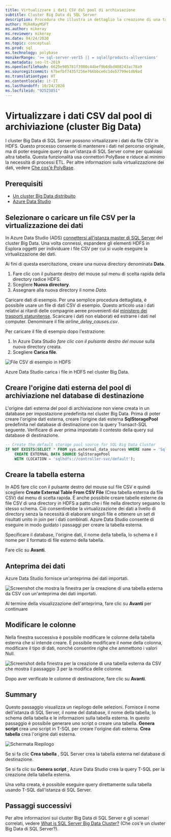 ```yaml
---
title: Virtualizzare i dati CSV dal pool di archiviazione
subtitle: Cluster Big Data di SQL Server
description: Procedura che illustra in dettaglio la creazione di una tabella esterna per la virtualizzazione di un file CSV in un cluster Big Data
author: MikeRayMSFT
ms.author: mikeray
ms.reviewer: mikeray
ms.date: 04/24/2020
ms.topic: conceptual
ms.prod: sql
ms.technology: polybase
monikerRange: '>= sql-server-ver15 || = sqlallproducts-allversions'
ms.metadata: seo-lt-2019
ms.openlocfilehash: 6625e985781f3980c44bef9b6dbd408243ac78a9
ms.sourcegitcommit: 67befbf7435f256e766bbce6c1de57799e1db9ad
ms.translationtype: HT
ms.contentlocale: it-IT
ms.lasthandoff: 10/24/2020
ms.locfileid: "92523851"
---
```

# <a name="virtualize-csv-data-from-storage-pool-big-data-clusters"></a>Virtualizzare i dati CSV dal pool di archiviazione (cluster Big Data)

I cluster Big Data di SQL Server possono virtualizzare i dati da file CSV in HDFS. Questo processo consente di mantenere i dati nel percorso originale, ma di poter eseguire query da un'istanza di SQL Server come per qualsiasi altra tabella. Questa funzionalità usa connettori PolyBase e riduce al minimo la necessità di processi ETL. Per altre informazioni sulla virtualizzazione dei dati, vedere [Che cos'è PolyBase](../relational-databases/polybase/polybase-guide.md).

## <a name="prerequisites"></a>Prerequisiti

- [Un cluster Big Data distribuito](deployment-guidance.md)
- [Azure Data Studio](../azure-data-studio/download-azure-data-studio.md)

## <a name="select-or-upload-a-csv-file-for-data-virtualization"></a>Selezionare o caricare un file CSV per la virtualizzazione dei dati 

In Azure Data Studio (ADS) [connettersi all'istanza master di SQL Server](connect-to-big-data-cluster.md#master) del cluster Big Data. Una volta connessi, espandere gli elementi HDFS in Esplora oggetti per individuare i file CSV per cui si vuole eseguire la virtualizzazione dei dati. 

Ai fini di questa esercitazione, creare una nuova directory denominata **Data**.

1. Fare clic con il pulsante destro del mouse sul menu di scelta rapida della directory radice HDFS.
2. Scegliere **Nuova directory**.
3. Assegnare alla nuova directory il nome *Data*.

Caricare dati di esempio. Per una semplice procedura dettagliata, è possibile usare un file di dati CSV di esempio. Questo articolo usa i dati relativi ai ritardi delle compagnie aeree provenienti dal [ministero dei trasporti statunitense](https://www.transtats.bts.gov/OT_Delay/OT_DelayCause1.asp?pn=1). Scaricare i dati non elaborati ed estrarre i dati nel computer. Denominare il file *airline_delay_causes.csv*.

Per caricare il file di esempio dopo l'estrazione:

1. In Azure Data Studio *fare clic con il pulsante destro del mouse* sulla nuova directory creata. 
2. Scegliere **Carica file**.

![File CSV di esempio in HDFS](media/data-virtualization/100-csv-sample-file-hdfs.png)

Azure Data Studio carica i file in HDFS nel cluster Big Data.

## <a name="create-the-storage-pool-external-data-source-in-your-target-database"></a>Creare l'origine dati esterna del pool di archiviazione nel database di destinazione

L'origine dati esterna del pool di archiviazione non viene creata in un database per impostazione predefinita nel cluster Big Data. Prima di poter creare l'origine dati esterna, creare l'origine dati esterna **SqlStoragePool** predefinita nel database di destinazione con la query Transact-SQL seguente. Verificare di aver prima impostato il contesto della query sul database di destinazione.

```sql
-- Create the default storage pool source for SQL Big Data Cluster
IF NOT EXISTS(SELECT * FROM sys.external_data_sources WHERE name = 'SqlStoragePool')
    CREATE EXTERNAL DATA SOURCE SqlStoragePool
    WITH (LOCATION = 'sqlhdfs://controller-svc/default');
```

## <a name="create-the-external-table"></a>Creare la tabella esterna

In ADS fare clic con il pulsante destro del mouse sul file CSV e quindi scegliere **Create External Table From CSV File** (Crea tabella esterna da file CSV) dal menu di scelta rapida. È anche possibile creare tabelle esterne da file CSV di una directory in HDFS a patto che i file nella directory seguano lo stesso schema. Ciò consentirebbe la virtualizzazione dei dati a livello di directory senza la necessità di elaborare singoli file e ottenere un set di risultati unito in join per i dati combinati. Azure Data Studio consente di eseguire in modo guidato i passaggi per creare la tabella esterna.

Specificare il database, l'origine dati, il nome della tabella, lo schema e il nome per il formato di file esterno della tabella.

Fare clic su **Avanti**.

## <a name="preview-data"></a>Anteprima dei dati

Azure Data Studio fornisce un'anteprima dei dati importati.

![Screenshot che mostra la finestra per la creazione di una tabella esterna da CSV con un'anteprima dei dati importati.](media/data-virtualization/130-csv-preview-data.png)

Al termine della visualizzazione dell'anteprima, fare clic su **Avanti** per continuare

## <a name="modify-columns"></a>Modificare le colonne

Nella finestra successiva è possibile modificare le colonne della tabella esterna che si intende creare. È possibile modificare il nome della colonna, modificare il tipo di dati, nonché consentire righe che ammettono i valori Null. 

![Screenshot della finestra per la creazione di una tabella esterna da CSV che mostra il passaggio 3 per la modifica delle colonne.](media/data-virtualization/140-csv-modify-columns.png)

Dopo aver verificato le colonne di destinazione, fare clic su **Avanti**.

## <a name="summary"></a>Summary

Questo passaggio visualizza un riepilogo delle selezioni. Fornisce il nome dell'istanza di SQL Server, il nome del database, il nome della tabella, lo schema della tabella e le informazioni sulla tabella esterna. In questo passaggio è possibile generare uno script o creare una tabella. **Genera script** crea uno script in T-SQL per creare l'origine dati esterna. **Crea tabella** crea l'origine dati esterna.

![Schermata Riepilogo](media/data-virtualization/150-csv-virtualize-data-summary.png)

Se si fa clic **Crea tabella** , SQL Server crea la tabella esterna nel database di destinazione.

Se si fa clic su **Genera script** , Azure Data Studio crea la query T-SQL per la creazione della tabella esterna.

Una volta creata, è possibile eseguire query direttamente sulla tabella usando T-SQL dall'istanza di SQL Server.

## <a name="next-steps"></a>Passaggi successivi

Per altre informazioni sui cluster Big Data di SQL Server e gli scenari correlati, vedere [What is SQL Server Big Data Cluster?](big-data-cluster-overview.md) (Che cos'è un cluster Big Data di SQL Server?).
